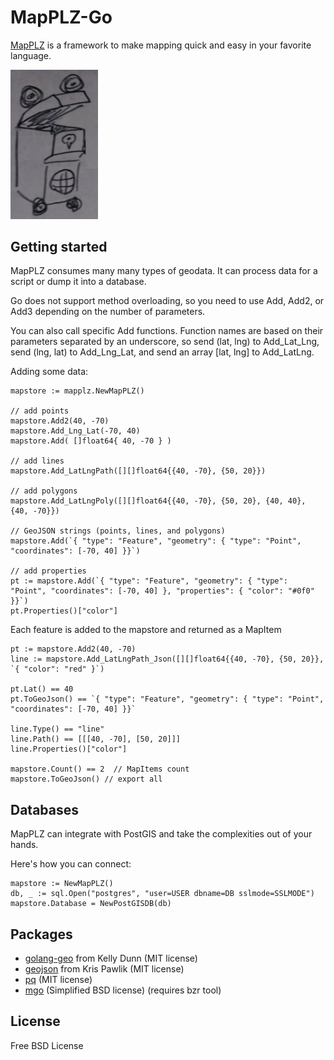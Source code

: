 # MapPLZ-Go

[MapPLZ](http://mapplz.com) is a framework to make mapping quick and easy in
your favorite language.

<img src="https://raw.githubusercontent.com/mapmeld/mapplz-go/master/logo.jpg" width="140"/>

## Getting started

MapPLZ consumes many many types of geodata. It can process data for a script or dump
it into a database.

Go does not support method overloading, so you need to use Add, Add2, or Add3 depending
on the number of parameters.

You can also call specific Add functions. Function names are based on their parameters
separated by an underscore, so send (lat, lng) to Add_Lat_Lng, send (lng, lat)
to Add_Lng_Lat, and send an array [lat, lng] to Add_LatLng.

Adding some data:

```
mapstore := mapplz.NewMapPLZ()

// add points
mapstore.Add2(40, -70)
mapstore.Add_Lng_Lat(-70, 40)
mapstore.Add( []float64{ 40, -70 } )

// add lines
mapstore.Add_LatLngPath([][]float64{{40, -70}, {50, 20}})

// add polygons
mapstore.Add_LatLngPoly([][]float64{{40, -70}, {50, 20}, {40, 40}, {40, -70}})

// GeoJSON strings (points, lines, and polygons)
mapstore.Add(`{ "type": "Feature", "geometry": { "type": "Point", "coordinates": [-70, 40] }}`)

// add properties
pt := mapstore.Add(`{ "type": "Feature", "geometry": { "type": "Point", "coordinates": [-70, 40] }, "properties": { "color": "#0f0" }}`)
pt.Properties()["color"]
```

Each feature is added to the mapstore and returned as a MapItem

```
pt := mapstore.Add2(40, -70)
line := mapstore.Add_LatLngPath_Json([][]float64{{40, -70}, {50, 20}}, `{ "color": "red" }`)

pt.Lat() == 40
pt.ToGeoJson() == `{ "type": "Feature", "geometry": { "type": "Point", "coordinates": [-70, 40] }}`

line.Type() == "line"
line.Path() == [[[40, -70], [50, 20]]]
line.Properties()["color"]

mapstore.Count() == 2  // MapItems count
mapstore.ToGeoJson() // export all
```

## Databases

MapPLZ can integrate with PostGIS and take the complexities out of your hands.

Here's how you can connect:

```
mapstore := NewMapPLZ()
db, _ := sql.Open("postgres", "user=USER dbname=DB sslmode=SSLMODE")
mapstore.Database = NewPostGISDB(db)
```

## Packages

* <a href="https://github.com/kellydunn/golang-geo">golang-geo</a> from Kelly Dunn (MIT license)
* <a href="https://github.com/kpawlik/geojson">geojson</a> from Kris Pawlik (MIT license)
* <a href="https://github.com/lib/pq">pq</a> (MIT license)
* <a href="http://labix.org/mgo">mgo</a> (Simplified BSD license) (requires bzr tool)

## License

Free BSD License
